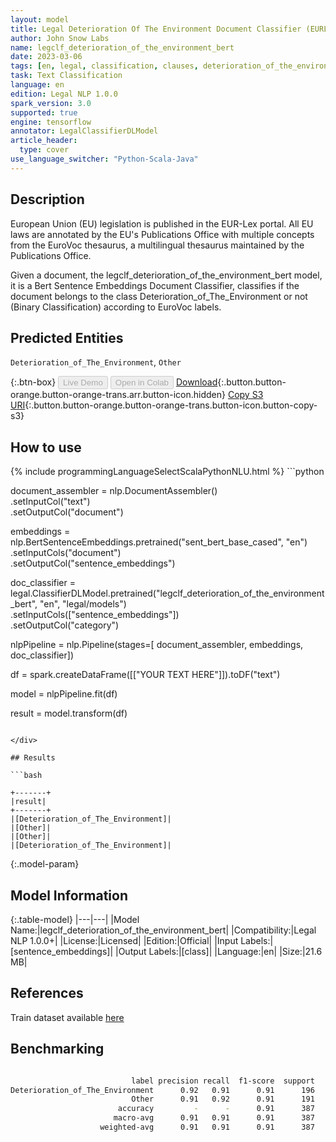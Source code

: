 ```yaml
---
layout: model
title: Legal Deterioration Of The Environment Document Classifier (EURLEX)
author: John Snow Labs
name: legclf_deterioration_of_the_environment_bert
date: 2023-03-06
tags: [en, legal, classification, clauses, deterioration_of_the_environment, licensed, tensorflow]
task: Text Classification
language: en
edition: Legal NLP 1.0.0
spark_version: 3.0
supported: true
engine: tensorflow
annotator: LegalClassifierDLModel
article_header:
  type: cover
use_language_switcher: "Python-Scala-Java"
---
```


## Description

European Union (EU) legislation is published in the EUR-Lex portal. All EU laws are annotated by the EU's Publications Office with multiple concepts from the EuroVoc thesaurus, a multilingual thesaurus maintained by the Publications Office.

Given a document, the legclf_deterioration_of_the_environment_bert model, it is a Bert Sentence Embeddings Document Classifier, classifies if the document belongs to the class Deterioration_of_The_Environment or not (Binary Classification) according to EuroVoc labels.

## Predicted Entities

`Deterioration_of_The_Environment`, `Other`

{:.btn-box}
<button class="button button-orange" disabled>Live Demo</button>
<button class="button button-orange" disabled>Open in Colab</button>
[Download](https://s3.amazonaws.com/auxdata.johnsnowlabs.com/legal/models/legclf_deterioration_of_the_environment_bert_en_1.0.0_3.0_1678111773583.zip){:.button.button-orange.button-orange-trans.arr.button-icon.hidden}
[Copy S3 URI](s3://auxdata.johnsnowlabs.com/legal/models/legclf_deterioration_of_the_environment_bert_en_1.0.0_3.0_1678111773583.zip){:.button.button-orange.button-orange-trans.button-icon.button-copy-s3}

## How to use



<div class="tabs-box" markdown="1">
{% include programmingLanguageSelectScalaPythonNLU.html %}
```python

document_assembler = nlp.DocumentAssembler()\
    .setInputCol("text")\
    .setOutputCol("document")

embeddings = nlp.BertSentenceEmbeddings.pretrained("sent_bert_base_cased", "en")\
    .setInputCols("document")\
    .setOutputCol("sentence_embeddings")

doc_classifier = legal.ClassifierDLModel.pretrained("legclf_deterioration_of_the_environment_bert", "en", "legal/models")\
    .setInputCols(["sentence_embeddings"])\
    .setOutputCol("category")

nlpPipeline = nlp.Pipeline(stages=[
    document_assembler, 
    embeddings,
    doc_classifier])

df = spark.createDataFrame([["YOUR TEXT HERE"]]).toDF("text")

model = nlpPipeline.fit(df)

result = model.transform(df)

```

</div>

## Results

```bash

+-------+
|result|
+-------+
|[Deterioration_of_The_Environment]|
|[Other]|
|[Other]|
|[Deterioration_of_The_Environment]|

```

{:.model-param}
## Model Information

{:.table-model}
|---|---|
|Model Name:|legclf_deterioration_of_the_environment_bert|
|Compatibility:|Legal NLP 1.0.0+|
|License:|Licensed|
|Edition:|Official|
|Input Labels:|[sentence_embeddings]|
|Output Labels:|[class]|
|Language:|en|
|Size:|21.6 MB|

## References

Train dataset available [here](https://huggingface.co/datasets/lex_glue)

## Benchmarking

```bash

                           label precision recall  f1-score  support
Deterioration_of_The_Environment      0.92   0.91      0.91      196
                           Other      0.91   0.92      0.91      191
                        accuracy         -      -      0.91      387
                       macro-avg      0.91   0.91      0.91      387
                    weighted-avg      0.91   0.91      0.91      387
```